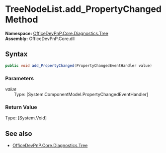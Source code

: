 # TreeNodeList.add_PropertyChanged Method  
**Namespace:** [OfficeDevPnP.Core.Diagnostics.Tree](OfficeDevPnP.Core.Diagnostics.Tree.md)  
**Assembly:** OfficeDevPnP.Core.dll  
## Syntax
```C#
public void add_PropertyChanged(PropertyChangedEventHandler value)
```
### Parameters
*value*  
&emsp;&emsp;Type: [System.ComponentModel.PropertyChangedEventHandler] 
&emsp;&emsp;  
  
### Return Value
Type: [System.Void]  

## See also
- [OfficeDevPnP.Core.Diagnostics.Tree](OfficeDevPnP.Core.Diagnostics.Tree.md)
